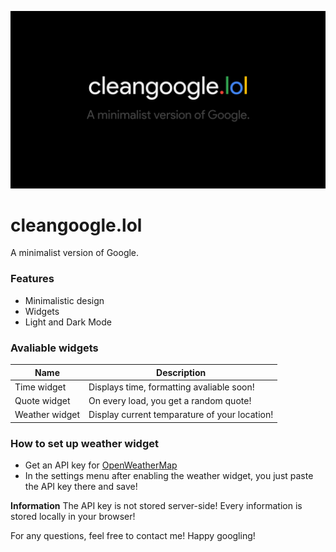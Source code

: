 ![Banner](banner.png)

# cleangoogle.lol
A minimalist version of Google.

### Features
- Minimalistic design
- Widgets
- Light and Dark Mode

### Avaliable widgets
|Name|Description|
|---|---|
|Time widget | Displays time, formatting avaliable soon!|
|Quote widget | On every load, you get a random quote!|
|Weather widget | Display current temparature of your location!|

### How to set up weather widget
- Get an API key for [OpenWeatherMap](https://openweathermap.org/api)
- In the settings menu after enabling the weather widget, you just paste the API key there and save!

**Information**
The API key is not stored server-side! Every information is stored locally in your browser!

For any questions, feel free to contact me!
Happy googling!
